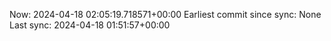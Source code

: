 Now: 2024-04-18 02:05:19.718571+00:00 Earliest commit since sync: None Last sync: 2024-04-18 01:51:57+00:00
